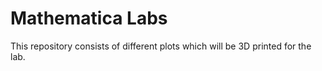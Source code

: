 # Mathematica Labs

This repository consists of different plots which will be 3D printed for the lab.
